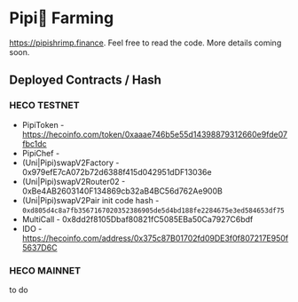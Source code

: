 # Pipi🍤 Farming 

https://pipishrimp.finance. Feel free to read the code. More details coming soon.

## Deployed Contracts / Hash

### HECO TESTNET

- PipiToken - https://hecoinfo.com/token/0xaaae746b5e55d14398879312660e9fde07fbc1dc
- PipiChef - 
- (Uni|Pipi)swapV2Factory -  0x979efE7cA072b72d6388f415d042951dDF13036e
- (Uni|Pipi)swapV2Router02 -  0xBe4AB2603140F134869cb32aB4BC56d762Ae900B
- (Uni|Pipi)swapV2Pair init code hash - `0xd805d4c8a7fb3567167020352386905de5d4bd188fe2284675e3ed584653df75`
- MultiCall -  0x8dd2f8105Dbaf80821fC5085EBa50Ca7927C6bdf
- IDO -  https://hecoinfo.com/address/0x375c87B01702fd09DE3f0f807217E950f5637D6C

### HECO MAINNET

to do
